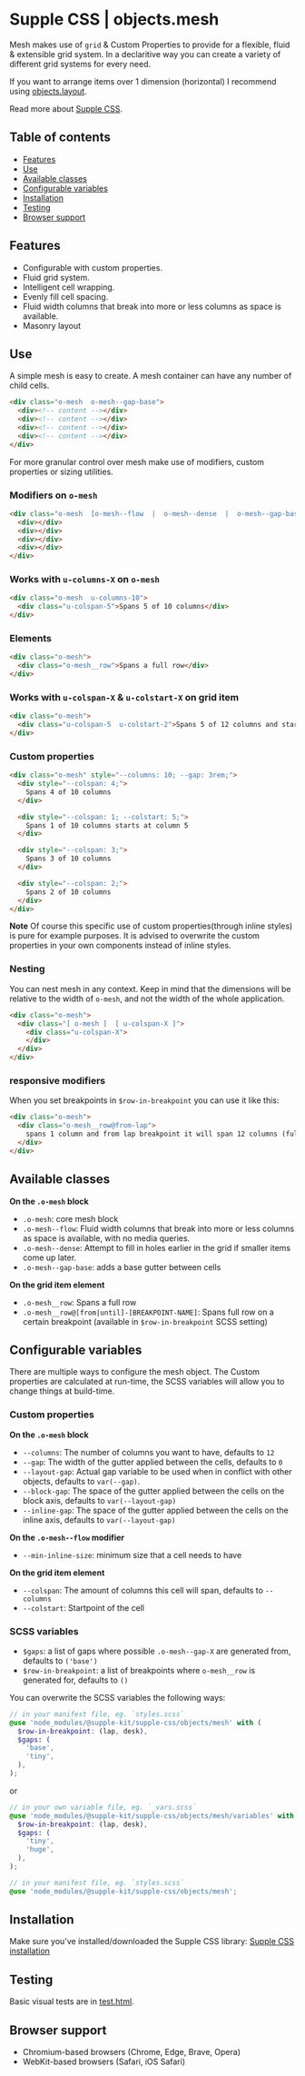 # Supple CSS | objects.mesh

Mesh makes use of `grid` & Custom Properties to provide for a flexible, fluid & extensible grid system. In a declaritive way you can create a variety of different grid systems for every need.

If you want to arrange items over 1 dimension (horizontal) I recommend using [objects.layout](../layout).

Read more about [Supple CSS](https://github.com/supple-css/supple).

## Table of contents

* [Features](#features)
* [Use](#use)
* [Available classes](#available-classes)
* [Configurable variables](#configurable-variables)
* [Installation](#installation)
* [Testing](#testing)
* [Browser support](#browser-support)

## Features

* Configurable with custom properties.
* Fluid grid system.
* Intelligent cell wrapping.
* Evenly fill cell spacing.
* Fluid width columns that break into more or less columns as space is available.
* Masonry layout


## Use

A simple mesh is easy to create. A mesh container can have any number of child cells.

```html
<div class="o-mesh  o-mesh--gap-base">
  <div><!-- content --></div>
  <div><!-- content --></div>
  <div><!-- content --></div>
  <div><!-- content --></div>
</div>
```

For more granular control over mesh make use of modifiers, custom properties or sizing utilities.

### Modifiers on `o-mesh`

```html
<div class="o-mesh  [o-mesh--flow  |  o-mesh--dense  |  o-mesh--gap-base]">
  <div></div>
  <div></div>
  <div></div>
  <div></div>
</div>
```

### Works with `u-columns-X` on `o-mesh`

```html
<div class="o-mesh  u-columns-10">
  <div class="u-colspan-5">Spans 5 of 10 columns</div>
</div>
```

### Elements

```html
<div class="o-mesh">
  <div class="o-mesh__row">Spans a full row</div>
</div>
```

### Works with `u-colspan-X` & `u-colstart-X` on grid item

```html
<div class="o-mesh">
  <div class="u-colspan-5  u-colstart-2">Spans 5 of 12 columns and starts at column 2</div>
</div>
```

### Custom properties

```html
<div class="o-mesh" style="--columns: 10; --gap: 3rem;">
  <div style="--colspan: 4;">
    Spans 4 of 10 columns
  </div>

  <div style="--colspan: 1; --colstart: 5;">
    Spans 1 of 10 columns starts at column 5
  </div>

  <div style="--colspan: 3;">
    Spans 3 of 10 columns
  </div>

  <div style="--colspan: 2;">
    Spans 2 of 10 columns
  </div>
</div>
```

**Note** Of course this specific use of custom properties(through inline styles) is pure for example purposes. It is advised to overwrite the custom properties in your own components instead of inline styles.

### Nesting

You can nest mesh in any context. Keep in mind that the dimensions will be relative to the width of `o-mesh`, and not the width of the whole application.

```html
<div class="o-mesh">
  <div class="[ o-mesh ]  [ u-colspan-X ]">
    <div class="u-colspan-X">
    </div>
  </div>
</div>
```

### responsive modifiers
When you set breakpoints in `$row-in-breakpoint` you can use it like this:

```html
<div class="o-mesh">
  <div class="o-mesh__row@from-lap">
    spans 1 column and from lap breakpoint it will span 12 columns (full row).
  </div>
</div>
```


## Available classes

**On the `.o-mesh` block**

* `.o-mesh`: core mesh block
* `.o-mesh--flow`: Fluid width columns that break into more or less columns as space is available, with no media queries.
* `.o-mesh--dense`: Attempt to fill in holes earlier in the grid if smaller items come up later.
* `.o-mesh--gap-base`: adds a base gutter between cells

**On the grid item element**
* `.o-mesh__row`: Spans a full row
* `.o-mesh__row@[from|until]-[BREAKPOINT-NAME]`: Spans full row on a certain breakpoint (available in `$row-in-breakpoint` SCSS setting)


## Configurable variables
There are multiple ways to configure the mesh object. The Custom properties are calculated at run-time, the SCSS variables will allow you to change things at build-time.

### Custom properties

**On the `.o-mesh` block**

* `--columns`: The number of columns you want to have, defaults to `12`
* `--gap`: The width of the gutter applied between the cells, defaults to `0`
* `--layout-gap`: Actual gap variable to be used when in conflict with other objects, defaults to `var(--gap)`.
* `--block-gap`: The space of the gutter applied between the cells on the block axis, defaults to `var(--layout-gap)`
* `--inline-gap`: The space of the gutter applied between the cells on the inline axis, defaults to `var(--layout-gap)`

**On the `.o-mesh--flow` modifier**

* `--min-inline-size`: minimum size that a cell needs to have

**On the grid item element**

* `--colspan`: The amount of columns this cell will span, defaults to `--columns`
* `--colstart`: Startpoint of the cell

### SCSS variables

* `$gaps`: a list of gaps where possible `.o-mesh--gap-X` are generated from, defaults to `('base')`
* `$row-in-breakpoint`: a list of breakpoints where `o-mesh__row` is generated for,  defaults to `()`

You can overwrite the SCSS variables the following ways:

```scss
// in your manifest file, eg. `styles.scss`
@use 'node_modules/@supple-kit/supple-css/objects/mesh' with (
  $row-in-breakpoint: (lap, desk),
  $gaps: (
    'base',
    'tiny',
  ),
);
```
or
```scss
// in your own variable file, eg. `_vars.scss`
@use 'node_modules/@supple-kit/supple-css/objects/mesh/variables' with (
  $row-in-breakpoint: (lap, desk),
  $gaps: (
    'tiny',
    'huge',
  ),
);

// in your manifest file, eg. `styles.scss`
@use 'node_modules/@supple-kit/supple-css/objects/mesh';
```


## Installation
Make sure you've installed/downloaded the Supple CSS library: [Supple CSS installation](../../#installation)


## Testing
Basic visual tests are in [test.html](./test.html).


## Browser support

* Chromium-based browsers (Chrome, Edge, Brave, Opera)
* WebKit-based browsers (Safari, iOS Safari)
